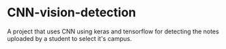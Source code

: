 # CNN-vision-detection
A project that uses CNN using keras and tensorflow for detecting the notes uploaded by a student to select it's campus.
